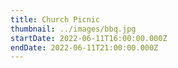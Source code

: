 ```yaml
---
title: Church Picnic
thumbnail: ../images/bbq.jpg
startDate: 2022-06-11T16:00:00.000Z
endDate: 2022-06-11T21:00:00.000Z
---
```

